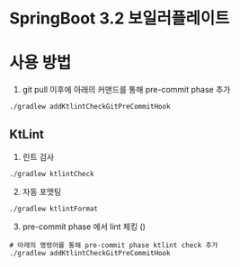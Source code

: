 # SpringBoot 3.2 보일러플레이트

# 사용 방법
1. git pull 이후에 아래의 커맨드를 통해 pre-commit phase 추가
```shell
./gradlew addKtlintCheckGitPreCommitHook
```

## KtLint
1. 린트 검사
```shell
./gradlew ktlintCheck
```

2. 자동 포맷팅
```shell
./gradlew ktlintFormat
```

3. pre-commit phase 에서 lint 체킹 ()
```shell
# 아래의 명령어를 통해 pre-commit phase ktlint check 추가
./gradlew addKtlintCheckGitPreCommitHook
```